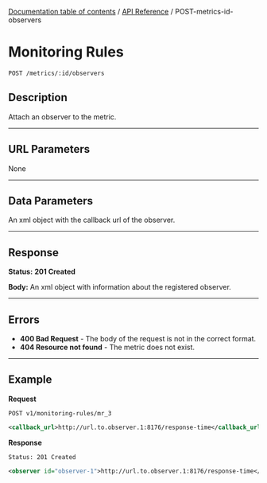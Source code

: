 [Documentation table of contents](../../TOC.md) / [API Reference](../../api.md) / POST-metrics-id-observers

# Monitoring Rules

	POST /metrics/:id/observers

## Description
Attach an observer to the metric.

***

## URL Parameters

None

***

## Data Parameters

An xml object with the callback url of the observer.

***

## Response

**Status:** **201 Created**

**Body:** An xml object with information about the registered observer.

***

## Errors

* **400 Bad Request** - The body of the request is not in the correct format.
* **404 Resource not found** - The metric does not exist.

***

## Example
**Request**

	POST v1/monitoring-rules/mr_3
	
``` xml
<callback_url>http://url.to.observer.1:8176/response-time</callback_url>
```

**Response**

	Status: 201 Created

``` xml
<observer id="observer-1">http://url.to.observer.1:8176/response-time</observer>
```
